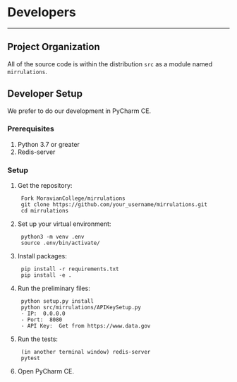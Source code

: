 # Developers

---

## Project Organization

All of the source code is within the distribution `src` as a module named `mirrulations`.

## Developer Setup

We prefer to do our development in PyCharm CE.

### Prerequisites

1. Python 3.7 or greater
2. Redis-server

### Setup

1. Get the repository:

		Fork MoravianCollege/mirrulations
		git clone https://github.com/your_username/mirrulations.git
		cd mirrulations
	
2. Set up your virtual environment:
			
		python3 -m venv .env
		source .env/bin/activate/
			
3. Install packages:

		pip install -r requirements.txt
		pip install -e .
		
4. Run the preliminary files:

		python setup.py install
		python src/mirrulations/APIKeySetup.py
		- IP:  0.0.0.0
		- Port:  8080
		- API Key:  Get from https://www.data.gov

5. Run the tests:

		(in another terminal window) redis-server
		pytest

6. Open PyCharm CE.